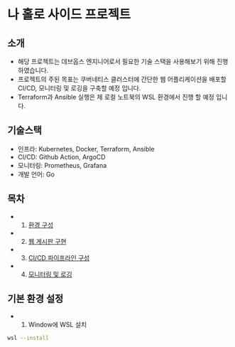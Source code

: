 # 나 홀로 사이드 프로젝트

## 소개
* 해당 프로젝트는 데브옵스 엔지니어로서 필요한 기술 스택을 사용해보기 위해 진행하였습니다.
* 프로젝트의 주된 목표는 쿠버네티스 클러스터에 간단한 웹 어플리케이션을 배포할 CI/CD, 모니터링 및 로깅을 구축할 예정 입니다.
* Terraform과 Ansible 실행은 제 로컬 노트북의 WSL 환경에서 진행 할 예정 입니다.

## 기술스택
* 인프라: Kubernetes, Docker, Terraform, Ansible
* CI/CD: Github Action, ArgoCD
* 모니터링: Prometheus, Grafana
* 개발 언어: Go

## 목차
* 1. [환경 구성](./Step-1)
* 2. [웹 게시판 구현]()
* 3. [CI/CD 파이프라인 구성]()
* 4. [모니터링 및 로깅]()

## 기본 환경 설정
* 1. Window에 WSL 설치
```sh
wsl --install
```